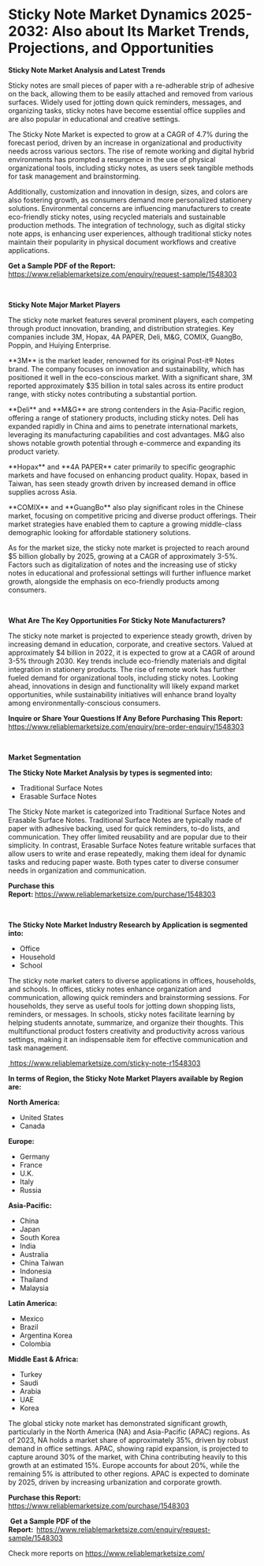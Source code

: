 <p><h1>Sticky Note Market Dynamics 2025-2032: Also about Its Market Trends, Projections, and Opportunities</h1></p><p><strong>Sticky Note Market Analysis and Latest Trends</strong></p>
<p><p>Sticky notes are small pieces of paper with a re-adherable strip of adhesive on the back, allowing them to be easily attached and removed from various surfaces. Widely used for jotting down quick reminders, messages, and organizing tasks, sticky notes have become essential office supplies and are also popular in educational and creative settings.</p><p>The Sticky Note Market is expected to grow at a CAGR of 4.7% during the forecast period, driven by an increase in organizational and productivity needs across various sectors. The rise of remote working and digital hybrid environments has prompted a resurgence in the use of physical organizational tools, including sticky notes, as users seek tangible methods for task management and brainstorming. </p><p>Additionally, customization and innovation in design, sizes, and colors are also fostering growth, as consumers demand more personalized stationery solutions. Environmental concerns are influencing manufacturers to create eco-friendly sticky notes, using recycled materials and sustainable production methods. The integration of technology, such as digital sticky note apps, is enhancing user experiences, although traditional sticky notes maintain their popularity in physical document workflows and creative applications.</p></p>
<p><strong>Get a Sample PDF of the Report:&nbsp;</strong> <a href="https://www.reliablemarketsize.com/enquiry/request-sample/1548303?utm_campaign=2212&utm_medium=2&utm_source=Github&utm_content=ia&utm_term=08022025&utm_id=sticky-note">https://www.reliablemarketsize.com/enquiry/request-sample/1548303</a></p>
<p>&nbsp;</p>
<p><strong>Sticky Note Major Market Players</strong></p>
<p><p>The sticky note market features several prominent players, each competing through product innovation, branding, and distribution strategies. Key companies include 3M, Hopax, 4A PAPER, Deli, M&G, COMIX, GuangBo, Poppin, and Huiying Enterprise.</p><p>**3M** is the market leader, renowned for its original Post-it® Notes brand. The company focuses on innovation and sustainability, which has positioned it well in the eco-conscious market. With a significant share, 3M reported approximately $35 billion in total sales across its entire product range, with sticky notes contributing a substantial portion.</p><p>**Deli** and **M&G** are strong contenders in the Asia-Pacific region, offering a range of stationery products, including sticky notes. Deli has expanded rapidly in China and aims to penetrate international markets, leveraging its manufacturing capabilities and cost advantages. M&G also shows notable growth potential through e-commerce and expanding its product variety.</p><p>**Hopax** and **4A PAPER** cater primarily to specific geographic markets and have focused on enhancing product quality. Hopax, based in Taiwan, has seen steady growth driven by increased demand in office supplies across Asia.</p><p>**COMIX** and **GuangBo** also play significant roles in the Chinese market, focusing on competitive pricing and diverse product offerings. Their market strategies have enabled them to capture a growing middle-class demographic looking for affordable stationery solutions.</p><p>As for the market size, the sticky note market is projected to reach around $5 billion globally by 2025, growing at a CAGR of approximately 3-5%. Factors such as digitalization of notes and the increasing use of sticky notes in educational and professional settings will further influence market growth, alongside the emphasis on eco-friendly products among consumers.</p></p>
<p>&nbsp;</p>
<p><strong>What Are The Key Opportunities For Sticky Note Manufacturers?</strong></p>
<p><p>The sticky note market is projected to experience steady growth, driven by increasing demand in education, corporate, and creative sectors. Valued at approximately $4 billion in 2022, it is expected to grow at a CAGR of around 3-5% through 2030. Key trends include eco-friendly materials and digital integration in stationery products. The rise of remote work has further fueled demand for organizational tools, including sticky notes. Looking ahead, innovations in design and functionality will likely expand market opportunities, while sustainability initiatives will enhance brand loyalty among environmentally-conscious consumers.</p></p>
<p><strong>Inquire or Share Your Questions If Any Before Purchasing This Report:</strong> <a href="https://www.reliablemarketsize.com/enquiry/pre-order-enquiry/1548303?utm_campaign=2212&utm_medium=2&utm_source=Github&utm_content=ia&utm_term=08022025&utm_id=sticky-note">https://www.reliablemarketsize.com/enquiry/pre-order-enquiry/1548303</a></p>
<p>&nbsp;</p>
<p><strong>Market Segmentation</strong></p>
<p><strong>The Sticky Note Market Analysis by types is segmented into:</strong></p>
<p><ul><li>Traditional Surface Notes</li><li>Erasable Surface Notes</li></ul></p>
<p><p>The Sticky Note market is categorized into Traditional Surface Notes and Erasable Surface Notes. Traditional Surface Notes are typically made of paper with adhesive backing, used for quick reminders, to-do lists, and communication. They offer limited reusability and are popular due to their simplicity. In contrast, Erasable Surface Notes feature writable surfaces that allow users to write and erase repeatedly, making them ideal for dynamic tasks and reducing paper waste. Both types cater to diverse consumer needs in organization and communication.</p></p>
<p><strong>Purchase this Report:&nbsp;</strong><a href="https://www.reliablemarketsize.com/purchase/1548303?utm_campaign=2212&utm_medium=2&utm_source=Github&utm_content=ia&utm_term=08022025&utm_id=sticky-note">https://www.reliablemarketsize.com/purchase/1548303</a></p>
<p>&nbsp;</p>
<p><strong>The Sticky Note Market Industry Research by Application is segmented into:</strong></p>
<p><ul><li>Office</li><li>Household</li><li>School</li></ul></p>
<p><p>The sticky note market caters to diverse applications in offices, households, and schools. In offices, sticky notes enhance organization and communication, allowing quick reminders and brainstorming sessions. For households, they serve as useful tools for jotting down shopping lists, reminders, or messages. In schools, sticky notes facilitate learning by helping students annotate, summarize, and organize their thoughts. This multifunctional product fosters creativity and productivity across various settings, making it an indispensable item for effective communication and task management.</p></p>
<p><a href="https://www.reliablemarketsize.com/sticky-note-r1548303?utm_campaign=2212&utm_medium=2&utm_source=Github&utm_content=ia&utm_term=08022025&utm_id=sticky-note">&nbsp;https://www.reliablemarketsize.com/sticky-note-r1548303</a></p>
<p><strong>In terms of Region, the Sticky Note Market Players available by Region are:</strong></p>
<p>
    <p> <strong> North America: </strong>
        <ul>
            <li>United States</li>
            <li>Canada</li>
        </ul>
        </p> 
    <p> <strong> Europe: </strong>
        <ul>
            <li>Germany</li>
            <li>France</li>
            <li>U.K.</li>
            <li>Italy</li>
            <li>Russia</li>
        </ul>
        </p> 
    <p> <strong> Asia-Pacific: </strong>
        <ul>
            <li>China</li>
            <li>Japan</li>
            <li>South Korea</li>
            <li>India</li>
            <li>Australia</li>
            <li>China Taiwan</li>
            <li>Indonesia</li>
            <li>Thailand</li>
            <li>Malaysia</li>
        </ul>
        </p> 
    <p> <strong> Latin America: </strong>
        <ul>
            <li>Mexico</li>
            <li>Brazil</li>
            <li>Argentina Korea</li>
            <li>Colombia</li>
        </ul>
        </p> 
    <p> <strong> Middle East & Africa: </strong>
        <ul>
            <li>Turkey</li>
            <li>Saudi</li>
            <li>Arabia</li>
            <li>UAE</li>
            <li>Korea</li>
        </ul>
    </p>
    </p>
<p><p>The global sticky note market has demonstrated significant growth, particularly in the North America (NA) and Asia-Pacific (APAC) regions. As of 2023, NA holds a market share of approximately 35%, driven by robust demand in office settings. APAC, showing rapid expansion, is projected to capture around 30% of the market, with China contributing heavily to this growth at an estimated 15%. Europe accounts for about 20%, while the remaining 5% is attributed to other regions. APAC is expected to dominate by 2025, driven by increasing urbanization and corporate growth.</p></p>
<p><strong>Purchase this Report: </strong><a href="https://www.reliablemarketsize.com/purchase/1548303?utm_campaign=2212&utm_medium=2&utm_source=Github&utm_content=ia&utm_term=08022025&utm_id=sticky-note">https://www.reliablemarketsize.com/purchase/1548303</a></p>
<p>&nbsp;<strong>Get a Sample PDF of the Report:&nbsp;&nbsp;</strong><a href="https://www.reliablemarketsize.com/enquiry/request-sample/1548303?utm_campaign=2212&utm_medium=2&utm_source=Github&utm_content=ia&utm_term=08022025&utm_id=sticky-note">https://www.reliablemarketsize.com/enquiry/request-sample/1548303</a></p>
<p><strong></strong></p>
<p>Check more reports on <a href="https://www.reliablemarketsize.com/?utm_campaign=2212&utm_medium=2&utm_source=Github&utm_content=ia&utm_term=08022025&utm_id=sticky-note">https://www.reliablemarketsize.com/</a></p>